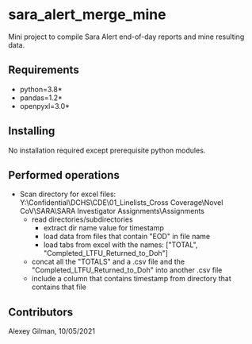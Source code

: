 # sara_alert_merge_mine
Mini project to compile Sara Alert end-of-day reports and mine resulting data. 

## Requirements
- python=3.8*
- pandas=1.2*
- openpyxl=3.0*

## Installing
No installation required except prerequisite python modules. 

## Performed operations
- Scan directory for excel files: Y:\Confidential\DCHS\CDE\01_Linelists_Cross Coverage\Novel CoV\SARA\SARA Investigator Assignments\Assignments
    - read directories/subdirectories
        - extract dir name value for timestamp
        - load data from files that contain "EOD" in file name
        - load tabs from excel with the names: ["TOTAL", "Completed_LTFU_Returned_to_Doh"]
    - concat all the "TOTALS" and a .csv file and the "Completed_LTFU_Returned_to_Doh" into another .csv file
    - include a column that contains timestamp from directory that contains that file
        
## Contributors
Alexey Gilman, 10/05/2021